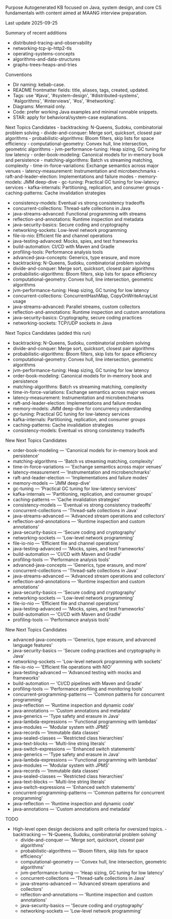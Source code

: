 Purpose
Autogenerated KB focused on Java, system design, and core CS fundamentals with content aimed at MAANG interview preparation.

Last update
2025-09-25

Summary of recent additions
 - distributed-tracing-and-observability
 - networking-tcp-ip-http2-tls
 - operating-systems-concepts
 - algorithms-and-data-structures
 - graphs-trees-heaps-and-tries

Conventions
 - Dir naming: kebab-case.
 - README frontmatter fields: title, aliases, tags, created, updated.
 - Tags: use '#java', '#system-design', '#distributed-systems', '#algorithms', '#interviews', '#os', '#networking'.
 - Diagrams: Mermaid only.
 - Code: prefer working Java examples and minimal runnable snippets.
 - STAR: apply for behavioral/system-case explanations.

Next Topics Candidates
    - backtracking: N-Queens, Sudoku, combinatorial problem solving
    - divide-and-conquer: Merge sort, quicksort, closest pair algorithms
    - probabilistic-algorithms: Bloom filters, skip lists for space efficiency
    - computational-geometry: Convex hull, line intersection, geometric algorithms
    - jvm-performance-tuning: Heap sizing, GC tuning for low latency
    - order-book-modeling: Canonical models for in-memory book and persistence
    - matching-algorithms: Batch vs streaming matching, complexity
    - time-in-force-variations: Exchange semantics across major venues
    - latency-measurement: Instrumentation and microbenchmarks
    - raft-and-leader-election: Implementations and failure modes
    - memory-models: JMM deep-dive
    - gc-tuning: Practical GC tuning for low-latency services
    - kafka-internals: Partitioning, replication, and consumer groups
    - caching-patterns: Cache invalidation strategies
 - consistency-models: Eventual vs strong consistency tradeoffs
 - concurrent-collections: Thread-safe collections in Java
 - java-streams-advanced: Functional programming with streams
 - reflection-and-annotations: Runtime inspection and metadata
 - java-security-basics: Secure coding and cryptography
 - networking-sockets: Low-level network programming
 - file-io-nio: Efficient file and channel operations
 - java-testing-advanced: Mocks, spies, and test frameworks
 - build-automation: CI/CD with Maven and Gradle
 - profiling-tools: Performance analysis tools
 - advanced-java-concepts: Generics, type erasure, and more
 - backtracking: N-Queens, Sudoku, combinatorial problem solving
 - divide-and-conquer: Merge sort, quicksort, closest pair algorithms
 - probabilistic-algorithms: Bloom filters, skip lists for space efficiency
 - computational-geometry: Convex hull, line intersection, geometric algorithms
 - jvm-performance-tuning: Heap sizing, GC tuning for low latency
 - concurrent-collections: ConcurrentHashMap, CopyOnWriteArrayList usage
 - java-streams-advanced: Parallel streams, custom collectors
 - reflection-and-annotations: Runtime inspection and custom annotations
 - java-security-basics: Cryptography, secure coding practices
 - networking-sockets: TCP/UDP sockets in Java

Next Topics Candidates (added this run)
 - backtracking: N-Queens, Sudoku, combinatorial problem solving
 - divide-and-conquer: Merge sort, quicksort, closest pair algorithms
 - probabilistic-algorithms: Bloom filters, skip lists for space efficiency
 - computational-geometry: Convex hull, line intersection, geometric algorithms
 - jvm-performance-tuning: Heap sizing, GC tuning for low latency
 - order-book-modeling: Canonical models for in-memory book and persistence
 - matching-algorithms: Batch vs streaming matching, complexity
 - time-in-force-variations: Exchange semantics across major venues
 - latency-measurement: Instrumentation and microbenchmarks
 - raft-and-leader-election: Implementations and failure modes
 - memory-models: JMM deep-dive for concurrency understanding
 - gc-tuning: Practical GC tuning for low-latency services
 - kafka-internals: Partitioning, replication, and consumer groups
 - caching-patterns: Cache invalidation strategies
 - consistency-models: Eventual vs strong consistency tradeoffs

New Next Topics Candidates
   - order-book-modeling — 'Canonical models for in-memory book and persistence'
   - matching-algorithms — 'Batch vs streaming matching, complexity'
   - time-in-force-variations — 'Exchange semantics across major venues'
   - latency-measurement — 'Instrumentation and microbenchmarks'
   - raft-and-leader-election — 'Implementations and failure modes'
   - memory-models — 'JMM deep-dive'
   - gc-tuning — 'Practical GC tuning for low-latency services'
   - kafka-internals — 'Partitioning, replication, and consumer groups'
   - caching-patterns — 'Cache invalidation strategies'
   - consistency-models — 'Eventual vs strong consistency tradeoffs'
   - concurrent-collections — 'Thread-safe collections in Java'
   - java-streams-advanced — 'Advanced stream operations and collectors'
   - reflection-and-annotations — 'Runtime inspection and custom annotations'
   - java-security-basics — 'Secure coding and cryptography'
   - networking-sockets — 'Low-level network programming'
   - file-io-nio — 'Efficient file and channel operations'
   - java-testing-advanced — 'Mocks, spies, and test frameworks'
   - build-automation — 'CI/CD with Maven and Gradle'
   - profiling-tools — 'Performance analysis tools'
   - advanced-java-concepts — 'Generics, type erasure, and more'
 - concurrent-collections — 'Thread-safe collections in Java'
 - java-streams-advanced — 'Advanced stream operations and collectors'
 - reflection-and-annotations — 'Runtime inspection and custom annotations'
 - java-security-basics — 'Secure coding and cryptography'
 - networking-sockets — 'Low-level network programming'
 - file-io-nio — 'Efficient file and channel operations'
 - java-testing-advanced — 'Mocks, spies, and test frameworks'
 - build-automation — 'CI/CD with Maven and Gradle'
 - profiling-tools — 'Performance analysis tools'

New Next Topics Candidates
   - advanced-java-concepts — 'Generics, type erasure, and advanced language features'
   - java-security-basics — 'Secure coding practices and cryptography in Java'
   - networking-sockets — 'Low-level network programming with sockets'
   - file-io-nio — 'Efficient file operations with NIO'
   - java-testing-advanced — 'Advanced testing with mocks and frameworks'
   - build-automation — 'CI/CD pipelines with Maven and Gradle'
   - profiling-tools — 'Performance profiling and monitoring tools'
   - concurrent-programming-patterns — 'Common patterns for concurrent programming'
   - java-reflection — 'Runtime inspection and dynamic code'
   - java-annotations — 'Custom annotations and metadata'
   - java-generics — 'Type safety and erasure in Java'
   - java-lambda-expressions — 'Functional programming with lambdas'
   - java-modules — 'Modular system with JPMS'
   - java-records — 'Immutable data classes'
   - java-sealed-classes — 'Restricted class hierarchies'
   - java-text-blocks — 'Multi-line string literals'
   - java-switch-expressions — 'Enhanced switch statements'
   - java-generics — 'Type safety and erasure in Java'
   - java-lambda-expressions — 'Functional programming with lambdas'
   - java-modules — 'Modular system with JPMS'
   - java-records — 'Immutable data classes'
   - java-sealed-classes — 'Restricted class hierarchies'
   - java-text-blocks — 'Multi-line string literals'
   - java-switch-expressions — 'Enhanced switch statements'
   - concurrent-programming-patterns — 'Common patterns for concurrent programming'
   - java-reflection — 'Runtime inspection and dynamic code'
   - java-annotations — 'Custom annotations and metadata'

TODO
 - High-level open design decisions and split criteria for oversized topics.   - backtracking — 'N-Queens, Sudoku, combinatorial problem solving'
   - divide-and-conquer — 'Merge sort, quicksort, closest pair algorithms'
   - probabilistic-algorithms — 'Bloom filters, skip lists for space efficiency'
   - computational-geometry — 'Convex hull, line intersection, geometric algorithms'
   - jvm-performance-tuning — 'Heap sizing, GC tuning for low latency'
   - concurrent-collections — 'Thread-safe collections in Java'
   - java-streams-advanced — 'Advanced stream operations and collectors'
   - reflection-and-annotations — 'Runtime inspection and custom annotations'
   - java-security-basics — 'Secure coding and cryptography'
   - networking-sockets — 'Low-level network programming'
